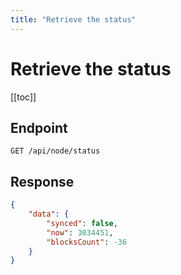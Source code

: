 ```yaml
---
title: "Retrieve the status"
---
```


# Retrieve the status

[[toc]]

## Endpoint

```
GET /api/node/status
```

## Response

```json
{
    "data": {
        "synced": false,
        "now": 3034451,
        "blocksCount": -36
    }
}
```
